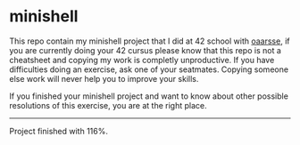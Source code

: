 # minishell

This repo contain my minishell project that I did at 42 school with [oaarsse](https://profile.intra.42.fr/users/oaarsse), if you are currently doing your 42 cursus please know that this repo is not a cheatsheet
and copying my work is completly unproductive. If you have difficulties doing an exercise, ask one of your seatmates. Copying someone else work will
never help you to improve your skills.

If you finished your minishell project and want to know about other possible resolutions of this exercise, you are at the right place.

---

Project finished with 116%.
